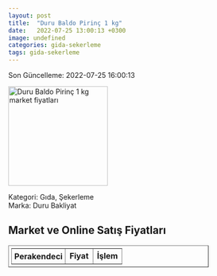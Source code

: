 ```yaml
---
layout: post
title:  "Duru Baldo Pirinç 1 kg"
date:   2022-07-25 13:00:13 +0300
image: undefined
categories: gida-sekerleme
tags: gida-sekerleme
---
```


Son Güncelleme: 2022-07-25 16:00:13

<img src="undefined" width="200" alt="Duru Baldo Pirinç 1 kg market fiyatları" />

Kategori: Gıda, Şekerleme
<br />
Marka: Duru Bakliyat

<h2>Market ve Online Satış Fiyatları</h2>

<table border="1" style="padding: 5px;width:80%;">
  <tr>
    <td style="padding: 5px;"><strong>Perakendeci</strong></td>
    <td><strong>Fiyat</strong></td>
    <td><strong>İşlem</strong></td>
  </tr>
  
</table>
